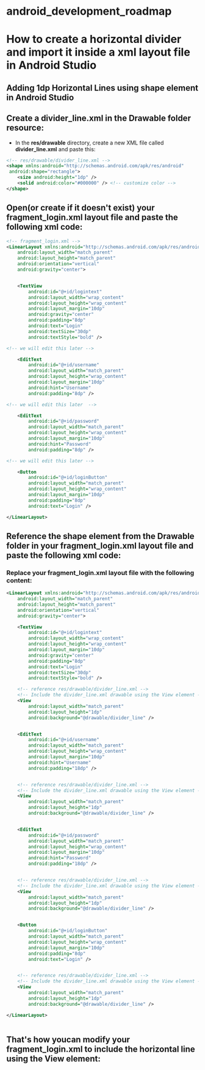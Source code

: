 # android_development_roadmap


#  How to create a horizontal divider and import it inside a xml layout file in Android Studio

## Adding 1dp Horizontal Lines using <b>shape</b> element in Android Studio

## Create a <b>divider_line.xml</b> in the <b>Drawable</b> folder resource:
   - In the <b>res/drawable</b> directory, create a new XML file called <b>divider_line.xml</b> and paste this:

   ```xml
   <!-- res/drawable/divider_line.xml -->
   <shape xmlns:android="http://schemas.android.com/apk/res/android"
    android:shape="rectangle">
       <size android:height="1dp" />
       <solid android:color="#000000" /> <!-- customize color -->
   </shape>

```

## Open(or create if it doesn't exist) your <b>fragment_login.xml</b> layout file and paste the following xml code:


```xml
<!-- fragment_login.xml -->
<LinearLayout xmlns:android="http://schemas.android.com/apk/res/android"
    android:layout_width="match_parent"
    android:layout_height="match_parent"
    android:orientation="vertical"
    android:gravity="center">


    <TextView
        android:id="@+id/logintext"
        android:layout_width="wrap_content"
        android:layout_height="wrap_content"
        android:layout_margin="10dp"
        android:gravity="center"
        android:padding="8dp"
        android:text="Login"
        android:textSize="30dp"
        android:textStyle="bold" />

<!-- we will edit this later -->

    <EditText
        android:id="@+id/username"
        android:layout_width="match_parent"
        android:layout_height="wrap_content"
        android:layout_margin="10dp"
        android:hint="Username"
        android:padding="8dp" />

<!-- we will edit this later  -->

    <EditText
        android:id="@+id/password"
        android:layout_width="match_parent"
        android:layout_height="wrap_content"
        android:layout_margin="10dp"
        android:hint="Password"
        android:padding="8dp" />

<!-- we will edit this later -->

    <Button
        android:id="@+id/loginButton"
        android:layout_width="match_parent"
        android:layout_height="wrap_content"
        android:layout_margin="10dp"
        android:padding="8dp"
        android:text="Login" />

</LinearLayout>
```



## Reference the <b>shape</b> element from the <b>Drawable</b> folder in your <b>fragment_login.xml</b> layout file and paste the following xml code:

### Replace your <b>fragment_login.xml</b> layout file with the following content:

```xml
<LinearLayout xmlns:android="http://schemas.android.com/apk/res/android"
    android:layout_width="match_parent"
    android:layout_height="match_parent"
    android:orientation="vertical"
    android:gravity="center">

    <TextView
        android:id="@+id/logintext"
        android:layout_width="wrap_content"
        android:layout_height="wrap_content"
        android:layout_margin="10dp"
        android:gravity="center"
        android:padding="8dp"
        android:text="Login"
        android:textSize="30dp"
        android:textStyle="bold" />

    <!-- reference res/drawable/divider_line.xml -->
    <!-- Include the divider_line.xml drawable using the View element -->
    <View
        android:layout_width="match_parent"
        android:layout_height="1dp"
        android:background="@drawable/divider_line" />


    <EditText
        android:id="@+id/username"
        android:layout_width="match_parent"
        android:layout_height="wrap_content"
        android:layout_margin="10dp"
        android:hint="Username"
        android:padding="18dp" />


    <!-- reference res/drawable/divider_line.xml -->
    <!-- Include the divider_line.xml drawable using the View element -->
    <View
        android:layout_width="match_parent"
        android:layout_height="1dp"
        android:background="@drawable/divider_line" />


    <EditText
        android:id="@+id/password"
        android:layout_width="match_parent"
        android:layout_height="wrap_content"
        android:layout_margin="10dp"
        android:hint="Password"
        android:padding="18dp" />


    <!-- reference res/drawable/divider_line.xml -->
    <!-- Include the divider_line.xml drawable using the View element -->
    <View
        android:layout_width="match_parent"
        android:layout_height="1dp"
        android:background="@drawable/divider_line" />


    <Button
        android:id="@+id/loginButton"
        android:layout_width="match_parent"
        android:layout_height="wrap_content"
        android:layout_margin="10dp"
        android:padding="8dp"
        android:text="Login" />


    <!-- reference res/drawable/divider_line.xml -->
    <!-- Include the divider_line.xml drawable using the View element -->
    <View
        android:layout_width="match_parent"
        android:layout_height="1dp"
        android:background="@drawable/divider_line" />

</LinearLayout>



```


## That's how youcan modify your <b>fragment_login.xml</b> to include the horizontal line using the <b>View</b> element:
